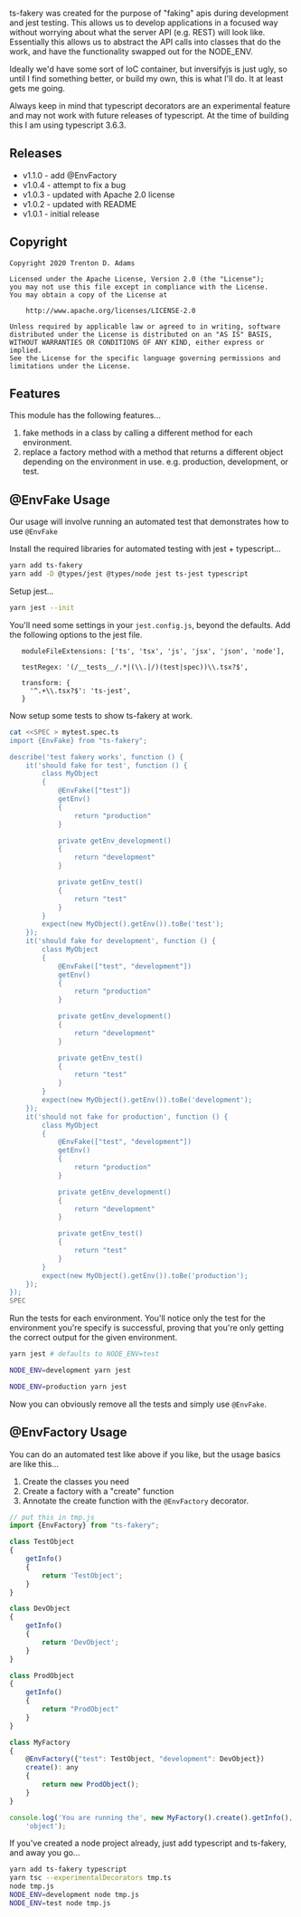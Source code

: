 ts-fakery was created for the purpose of "faking" apis during development and jest testing.  This allows us to develop applications in a focused way without worrying about what the server API (e.g. REST) will look like.  Essentially this allows us to abstract the API calls into classes that do the work, and have the functionality swapped out for the NODE_ENV.

Ideally we'd have some sort of IoC container, but inversifyjs is just ugly, so until I find something better, or build my own, this is what I'll do.  It at least gets me going.

Always keep in mind that typescript decorators are an experimental feature and may not work with future releases of typescript.  At the time of building this I am using typescript 3.6.3.

## Releases

* v1.1.0 - add @EnvFactory
* v1.0.4 - attempt to fix a bug
* v1.0.3 - updated with Apache 2.0 license 
* v1.0.2 - updated with README 
* v1.0.1 - initial release

## Copyright

```
Copyright 2020 Trenton D. Adams

Licensed under the Apache License, Version 2.0 (the "License");
you may not use this file except in compliance with the License.
You may obtain a copy of the License at

    http://www.apache.org/licenses/LICENSE-2.0

Unless required by applicable law or agreed to in writing, software
distributed under the License is distributed on an "AS IS" BASIS,
WITHOUT WARRANTIES OR CONDITIONS OF ANY KIND, either express or implied.
See the License for the specific language governing permissions and
limitations under the License.
```

## Features

This module has the following features... 

1. fake methods in a class by calling a different method for each environment.
2. replace a factory method with a method that returns a different object depending on the environment in use.  e.g. production, development, or test.

## @EnvFake Usage

Our usage will involve running an automated test that demonstrates how to use
`@EnvFake`

Install the required libraries for automated testing with jest + typescript...

```bash
yarn add ts-fakery
yarn add -D @types/jest @types/node jest ts-jest typescript
```

Setup jest...
```bash
yarn jest --init
```

You'll need some settings in your `jest.config.js`, beyond the defaults.  Add the following options to the jest file.

```
   moduleFileExtensions: ['ts', 'tsx', 'js', 'jsx', 'json', 'node'],
 
   testRegex: '(/__tests__/.*|(\\.|/)(test|spec))\\.tsx?$',
 
   transform: {
     '^.+\\.tsx?$': 'ts-jest',
   }
```

Now setup some tests to show ts-fakery at work.

```bash
cat <<SPEC > mytest.spec.ts
import {EnvFake} from "ts-fakery";

describe('test fakery works', function () {
    it('should fake for test', function () {
        class MyObject
        {
            @EnvFake(["test"])
            getEnv()
            {
                return "production"
            }

            private getEnv_development()
            {
                return "development"
            }

            private getEnv_test()
            {
                return "test"
            }
        }
        expect(new MyObject().getEnv()).toBe('test');
    });
    it('should fake for development', function () {
        class MyObject
        {
            @EnvFake(["test", "development"])
            getEnv()
            {
                return "production"
            }

            private getEnv_development()
            {
                return "development"
            }

            private getEnv_test()
            {
                return "test"
            }
        }
        expect(new MyObject().getEnv()).toBe('development');
    });
    it('should not fake for production', function () {
        class MyObject
        {
            @EnvFake(["test", "development"])
            getEnv()
            {
                return "production"
            }

            private getEnv_development()
            {
                return "development"
            }

            private getEnv_test()
            {
                return "test"
            }
        }
        expect(new MyObject().getEnv()).toBe('production');
    });
});
SPEC
```

Run the tests for each environment.  You'll notice only the test for the environment you're specify is successful, proving that you're only getting the correct output for the given environment.

```bash
yarn jest # defaults to NODE_ENV=test

NODE_ENV=development yarn jest

NODE_ENV=production yarn jest
```

Now you can obviously remove all the tests and simply use `@EnvFake`.

## @EnvFactory Usage

You can do an automated test like above if you like, but the usage basics are like this...

1. Create the classes you need
2. Create a factory with a "create" function
3. Annotate the create function with the `@EnvFactory` decorator.   


```javascript
// put this in tmp.js  
import {EnvFactory} from "ts-fakery";

class TestObject
{
    getInfo()
    {
        return 'TestObject';
    }
}

class DevObject
{
    getInfo()
    {
        return 'DevObject';
    }
}

class ProdObject
{
    getInfo()
    {
        return "ProdObject"
    }
}

class MyFactory
{
    @EnvFactory({"test": TestObject, "development": DevObject})
    create(): any
    {
        return new ProdObject();
    }
}

console.log('You are running the', new MyFactory().create().getInfo(),
    'object');

```

If you've created a node project already, just add typescript and ts-fakery, and away you go...

```bash                                 
yarn add ts-fakery typescript
yarn tsc --experimentalDecorators tmp.ts
node tmp.js
NODE_ENV=development node tmp.js
NODE_ENV=test node tmp.js
```
